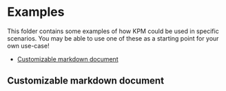 # Examples

This folder contains some examples of how KPM could be used in specific scenarios.  You may be able to use one of these as a starting point for your own use-case!

- [Customizable markdown document](#customizable-markdown-document)

## Customizable markdown document
